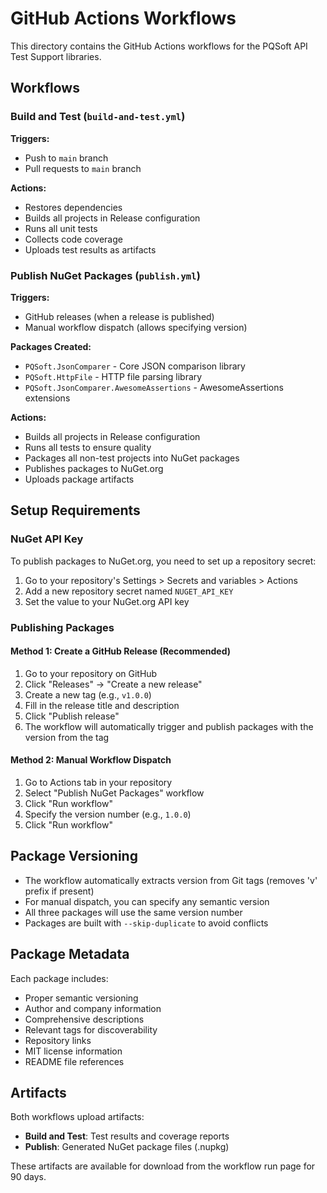 # GitHub Actions Workflows

This directory contains the GitHub Actions workflows for the PQSoft API Test
Support libraries.

## Workflows

### Build and Test (`build-and-test.yml`)

**Triggers:**

- Push to `main` branch
- Pull requests to `main` branch

**Actions:**

- Restores dependencies
- Builds all projects in Release configuration
- Runs all unit tests
- Collects code coverage
- Uploads test results as artifacts

### Publish NuGet Packages (`publish.yml`)

**Triggers:**

- GitHub releases (when a release is published)
- Manual workflow dispatch (allows specifying version)

**Packages Created:**

- `PQSoft.JsonComparer` - Core JSON comparison library
- `PQSoft.HttpFile` - HTTP file parsing library
- `PQSoft.JsonComparer.AwesomeAssertions` - AwesomeAssertions extensions

**Actions:**

- Builds all projects in Release configuration
- Runs all tests to ensure quality
- Packages all non-test projects into NuGet packages
- Publishes packages to NuGet.org
- Uploads package artifacts

## Setup Requirements

### NuGet API Key

To publish packages to NuGet.org, you need to set up a repository secret:

1. Go to your repository's Settings > Secrets and variables > Actions
2. Add a new repository secret named `NUGET_API_KEY`
3. Set the value to your NuGet.org API key

### Publishing Packages

#### Method 1: Create a GitHub Release (Recommended)

1. Go to your repository on GitHub
2. Click "Releases" → "Create a new release"
3. Create a new tag (e.g., `v1.0.0`)
4. Fill in the release title and description
5. Click "Publish release"
6. The workflow will automatically trigger and publish packages with the version
   from the tag

#### Method 2: Manual Workflow Dispatch

1. Go to Actions tab in your repository
2. Select "Publish NuGet Packages" workflow
3. Click "Run workflow"
4. Specify the version number (e.g., `1.0.0`)
5. Click "Run workflow"

## Package Versioning

- The workflow automatically extracts version from Git tags (removes 'v' prefix
  if present)
- For manual dispatch, you can specify any semantic version
- All three packages will use the same version number
- Packages are built with `--skip-duplicate` to avoid conflicts

## Package Metadata

Each package includes:

- Proper semantic versioning
- Author and company information
- Comprehensive descriptions
- Relevant tags for discoverability
- Repository links
- MIT license information
- README file references

## Artifacts

Both workflows upload artifacts:

- **Build and Test**: Test results and coverage reports
- **Publish**: Generated NuGet package files (.nupkg)

These artifacts are available for download from the workflow run page for 90
days.

